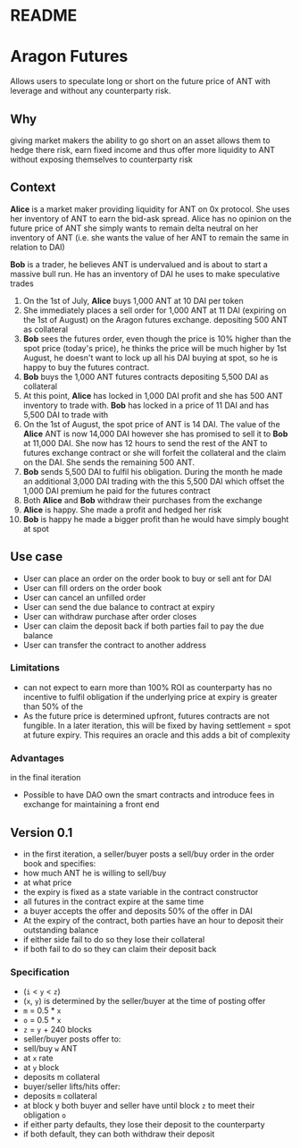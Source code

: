 # README

# Aragon Futures

Allows users to speculate long or short on the future price of ANT with leverage and without any counterparty risk.

## Why

giving market makers the ability to go short on an asset allows them to hedge there risk, earn fixed income and thus offer more liquidity to ANT without exposing themselves to counterparty risk

## Context

**Alice** is a market maker providing liquidity for ANT on 0x protocol. She uses her inventory of ANT to earn the bid-ask spread. Alice has no opinion on the future price of ANT she simply wants to remain delta neutral on her inventory of ANT (i.e. she wants the value of her ANT to remain the same in relation to DAI)

**Bob** is a trader, he believes ANT is undervalued and is about to start a massive bull run. He has an inventory of DAI he uses to make speculative trades

1. On the 1st of July, **Alice** buys 1,000 ANT at 10 DAI per token
2. She immediately places a sell order for 1,000 ANT at 11 DAI (expiring on the 1st of August) on the Aragon futures exchange. depositing 500 ANT as collateral
3. **Bob** sees the futures order, even though the price is 10% higher than the spot price (today's price), he thinks the price will be much higher by 1st August, he doesn't want to lock up all his DAI buying at spot, so he is happy to buy the futures contract.
4. **Bob** buys the 1,000 ANT futures contracts depositing 5,500 DAI as collateral
5. At this point, **Alice** has locked in 1,000 DAI profit and she has 500 ANT inventory to trade with. **Bob** has locked in a price of 11 DAI and has 5,500 DAI to trade with
6. On the 1st of August, the spot price of ANT is 14 DAI. The value of the **Alice** ANT is now 14,000 DAI however she has promised to sell it to **Bob** at 11,000 DAI. She now has 12 hours to send the rest of the ANT to futures exchange contract or she will forfeit the collateral and the claim on the DAI. She sends the remaining 500 ANT.
7. **Bob** sends 5,500 DAI to fulfil his obligation. During the month he made an additional 3,000 DAI trading with the this 5,500 DAI which offset the 1,000 DAI premium he paid for the futures contract
8. Both **Alice** and **Bob** withdraw their purchases from the exchange
9. **Alice** is happy. She made a profit and hedged her risk
10. **Bob** is happy he made a bigger profit than he would have simply bought at spot

## Use case

- User can place an order on the order book to buy or sell ant for DAI
- User can fill orders on the order book
- User can cancel an unfilled order
- User can send the due balance to contract at expiry
- User can withdraw purchase after order closes
- User can claim the deposit back if both parties fail to pay the due balance
- User can transfer the contract to another address

### Limitations

- can not expect to earn more than 100% ROI as counterparty has no incentive to fulfil obligation if the underlying price at expiry is greater than 50% of the
- As the future price is determined upfront, futures contracts are not fungible. In a later iteration, this will be fixed by having settlement = spot at future expiry. This requires an oracle and this adds a bit of complexity

### Advantages

in the final iteration

- Possible to have DAO own the smart contracts and introduce fees in exchange for maintaining a front end

## Version 0.1

- in the first iteration, a seller/buyer posts a sell/buy order in the order book and specifies:
- how much ANT he is willing to sell/buy
- at what price
- the expiry is fixed as a state variable in the contract constructor
- all futures in the contract expire at the same time
- a buyer accepts the offer and deposits 50% of the offer in DAI
- At the expiry of the contract, both parties have an hour to deposit their outstanding balance
- if either side fail to do so they lose their collateral
- if both fail to do so they can claim their deposit back

### Specification

- (`i` < `y` < `z`)
- (`x`, `y`) is determined by the seller/buyer at the time of posting offer
- `m` = 0.5 * `x`
- `o` = 0.5 * `x`
- `z` = `y` + 240 blocks
- seller/buyer posts offer to:
- sell/buy `w` ANT
- at `x` rate
- at `y` block
- deposits m collateral
- buyer/seller lifts/hits offer:
- deposits `m` collateral
- at block y both buyer and seller have until block `z` to meet their obligation `o`
- if either party defaults, they lose their deposit to the counterparty
- if both default, they can both withdraw their deposit
